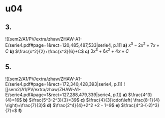 
# u04

## 3.
![[sem2/A1/PV/extra/zhaw/ZHAW-A1-E/serie4.pdf#page=1&rect=120,485,487,533|serie4, p.1]]
**a)**		$x^3-2x^2+7x+C$
**b)**		$\frac{x^2}{2}+\frac{x^3}{6}+C$
**c)**		$3x^3+6x^2+4x+C$


## 5.
![[sem2/A1/PV/extra/zhaw/ZHAW-A1-E/serie4.pdf#page=1&rect=172,340,428,393|serie4, p.1]]
![[sem2/A1/PV/extra/zhaw/ZHAW-A1-E/serie4.pdf#page=1&rect=127,288,479,339|serie4, p.1]]
**a)**		$\frac{4^3}{4}=16$
**b)**		$\frac{5^3-2^3}{3}=39$
**c)**		$\frac{4}{3}\cdot\left( \frac{8-1}{4} \right)=\frac{7}{3}$
**d)**		$\frac{2^4}{4}+2^2 +2 - 1=9$
**e)**		$\frac{4^3-(-2)^3}{7}=$
**f)**
